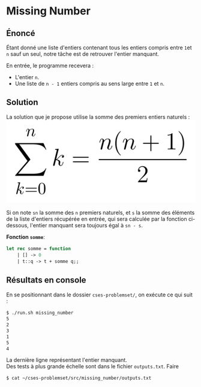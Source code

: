 # Missing Number
## Énoncé 
Étant donné une liste d'entiers contenant tous les entiers compris entre `1`et `n` sauf un seul,
notre tâche est de retrouver l'entier manquant.

En entrée, le programme recevera :

- L'entier `n`.
- Une liste de `n - 1` entiers compris au sens large entre `1` et `n`.

## Solution
La solution que je propose utilise la somme des premiers entiers naturels :
![somme](./img/somme.png)

Si on note `sn` la somme des `n` premiers naturels, et `s` la somme des éléments de la liste
d'entiers récupérée en entrée, qui sera calculée par la fonction ci-dessous, l'entier manquant sera toujours égal à `sn - s`.

**Fonction `somme`**:
```ocaml
let rec somme = function
    | [] -> 0
    | t::q -> t + somme q;;
```

## Résultats en console 
En se positionnant dans le dossier `cses-problemset/`, on exécute ce qui suit :
```shell script
$ ./run.sh missing_number
5
2
3
1
5
4
```
La dernière ligne représentant l'entier manquant.\
Des tests à plus grande échelle sont dans le fichier `outputs.txt`. Faire
```shell script
$ cat ~/cses-problemset/src/missing_number/outputs.txt
```